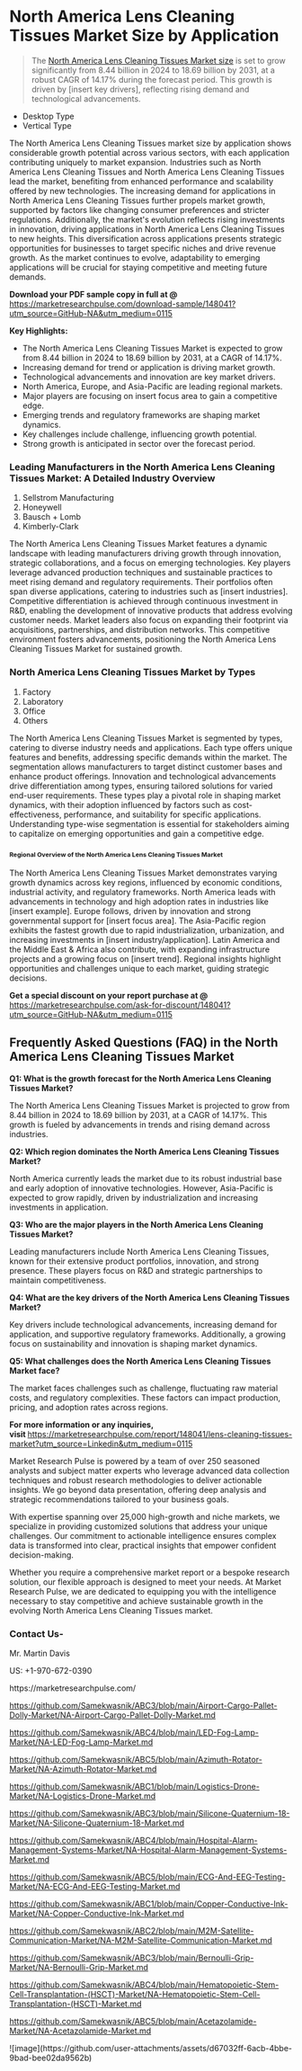 <h1>North America Lens Cleaning Tissues Market&nbsp;Size by Application</h1><blockquote><p>The <a href="https://marketresearchpulse.com/download-sample/148041?utm_source=GitHub-NA&amp;utm_medium=0115">North America Lens Cleaning Tissues Market size</a> is set to grow significantly from 8.44 billion in 2024 to 18.69 billion by 2031, at a robust CAGR of 14.17% during the forecast period. This growth is driven by [insert key drivers], reflecting rising demand and technological advancements.</p></blockquote><ul><li>Desktop Type <li> Vertical Type</li></ul><p>The North America Lens Cleaning Tissues market size by application shows considerable growth potential across various sectors, with each application contributing uniquely to market expansion. Industries such as North America Lens Cleaning Tissues and North America Lens Cleaning Tissues lead the market, benefiting from enhanced performance and scalability offered by new technologies. The increasing demand for applications in North America Lens Cleaning Tissues further propels market growth, supported by factors like changing consumer preferences and stricter regulations. Additionally, the market's evolution reflects rising investments in innovation, driving applications in North America Lens Cleaning Tissues to new heights. This diversification across applications presents strategic opportunities for businesses to target specific niches and drive revenue growth. As the market continues to evolve, adaptability to emerging applications will be crucial for staying competitive and meeting future demands.</p><p><strong>Download your PDF sample copy in full at @ </strong><a href="https://marketresearchpulse.com/download-sample/148041?utm_source=GitHub-NA&amp;utm_medium=0115">https://marketresearchpulse.com/download-sample/148041?utm_source=GitHub-NA&amp;utm_medium=0115</a></p><p><strong>Key Highlights: </strong></p><ul><li>The North America Lens Cleaning Tissues Market is expected to grow from 8.44 billion in 2024 to 18.69 billion by 2031, at a CAGR of 14.17%.</li><li>Increasing demand for trend or application is driving market growth.</li><li>Technological advancements and innovation are key market drivers.</li><li>North America, Europe, and Asia-Pacific are leading regional markets.</li><li>Major players are focusing on insert focus area to gain a competitive edge.</li><li>Emerging trends and regulatory frameworks are shaping market dynamics.</li><li>Key challenges include challenge, influencing growth potential.</li><li>Strong growth is anticipated in sector over the forecast period.</li></ul><h3>Leading Manufacturers in the North America Lens Cleaning Tissues Market: A Detailed Industry Overview</h3><ol><li>Sellstrom Manufacturing</li><li>Honeywell</li><li>Bausch + Lomb</li><li>Kimberly-Clark</li></ol><div class="flex max-w-full flex-col flex-grow"><div class="min-h-8 text-message flex w-full flex-col items-end gap-2 whitespace-normal break-words [.text-message+&amp;]:mt-5" dir="auto" data-message-author-role="assistant" data-message-id="fd8432e4-4910-450d-b182-61b7bfb0a01f" data-message-model-slug="gpt-4o"><div class="flex w-full flex-col gap-1 empty:hidden first:pt-[3px]"><div class="markdown prose w-full break-words dark:prose-invert light"><p>The North America Lens Cleaning Tissues Market features a dynamic landscape with leading manufacturers driving growth through innovation, strategic collaborations, and a focus on emerging technologies. Key players leverage advanced production techniques and sustainable practices to meet rising demand and regulatory requirements. Their portfolios often span diverse applications, catering to industries such as [insert industries]. Competitive differentiation is achieved through continuous investment in R&amp;D, enabling the development of innovative products that address evolving customer needs. Market leaders also focus on expanding their footprint via acquisitions, partnerships, and distribution networks. This competitive environment fosters advancements, positioning the North America Lens Cleaning Tissues Market for sustained growth.</p></div></div></div></div><h3>North America Lens Cleaning Tissues Market by Types</h3><ol><li>Factory <li> Laboratory <li> Office <li> Others</li></ol><div class="flex max-w-full flex-col flex-grow"><div class="min-h-8 text-message flex w-full flex-col items-end gap-2 whitespace-normal break-words [.text-message+&amp;]:mt-5" dir="auto" data-message-author-role="assistant" data-message-id="084470be-0bb7-4664-bddf-5156b4f41249" data-message-model-slug="gpt-4o-mini"><div class="flex w-full flex-col gap-1 empty:hidden first:pt-[3px]"><div class="markdown prose w-full break-words dark:prose-invert light"><p>The North America Lens Cleaning Tissues Market is segmented by types, catering to diverse industry needs and applications. Each type offers unique features and benefits, addressing specific demands within the market. The segmentation allows manufacturers to target distinct customer bases and enhance product offerings. Innovation and technological advancements drive differentiation among types, ensuring tailored solutions for varied end-user requirements. These types play a pivotal role in shaping market dynamics, with their adoption influenced by factors such as cost-effectiveness, performance, and suitability for specific applications. Understanding type-wise segmentation is essential for stakeholders aiming to capitalize on emerging opportunities and gain a competitive edge.</p></div></div></div></div><h3><span style="font-size: 11px;">Regional Overview of the North America Lens Cleaning Tissues Market</span></h3><div class="flex max-w-full flex-col flex-grow"><div class="min-h-8 text-message flex w-full flex-col items-end gap-2 whitespace-normal break-words [.text-message+&amp;]:mt-5" dir="auto" data-message-author-role="assistant" data-message-id="e9038762-ce64-4e30-91c9-9bd413514231" data-message-model-slug="gpt-4o-mini"><div class="flex w-full flex-col gap-1 empty:hidden first:pt-[3px]"><div class="markdown prose w-full break-words dark:prose-invert light"><p>The North America Lens Cleaning Tissues Market demonstrates varying growth dynamics across key regions, influenced by economic conditions, industrial activity, and regulatory frameworks. North America leads with advancements in technology and high adoption rates in industries like [insert example]. Europe follows, driven by innovation and strong governmental support for [insert focus area]. The Asia-Pacific region exhibits the fastest growth due to rapid industrialization, urbanization, and increasing investments in [insert industry/application]. Latin America and the Middle East &amp; Africa also contribute, with expanding infrastructure projects and a growing focus on [insert trend]. Regional insights highlight opportunities and challenges unique to each market, guiding strategic decisions.</p></div></div></div></div><p><strong>Get a special discount on your report purchase at @ </strong><a href="https://marketresearchpulse.com/ask-for-discount/148041?utm_source=GitHub-NA&amp;utm_medium=0115">https://marketresearchpulse.com/ask-for-discount/148041?utm_source=GitHub-NA&amp;utm_medium=0115</a></p><h2>Frequently Asked Questions (FAQ) in the North America Lens Cleaning Tissues Market</h2><p><strong>Q1: What is the growth forecast for the North America Lens Cleaning Tissues Market?</strong></p><p>The North America Lens Cleaning Tissues Market is projected to grow from 8.44 billion in 2024 to 18.69 billion by 2031, at a CAGR of 14.17%. This growth is fueled by advancements in trends and rising demand across industries.</p><p><strong>Q2: Which region dominates the North America Lens Cleaning Tissues Market?</strong></p><p>North America currently leads the market due to its robust industrial base and early adoption of innovative technologies. However, Asia-Pacific is expected to grow rapidly, driven by industrialization and increasing investments in application.</p><p><strong>Q3: Who are the major players in the North America Lens Cleaning Tissues Market?</strong></p><p>Leading manufacturers include North America Lens Cleaning Tissues, known for their extensive product portfolios, innovation, and strong presence. These players focus on R&amp;D and strategic partnerships to maintain competitiveness.</p><p><strong>Q4: What are the key drivers of the North America Lens Cleaning Tissues Market?</strong></p><p>Key drivers include technological advancements, increasing demand for application, and supportive regulatory frameworks. Additionally, a growing focus on sustainability and innovation is shaping market dynamics.</p><p><strong>Q5: What challenges does the North America Lens Cleaning Tissues Market face?</strong></p><p>The market faces challenges such as challenge, fluctuating raw material costs, and regulatory complexities. These factors can impact production, pricing, and adoption rates across regions.</p><p><strong>For more information or any inquiries, visit&nbsp;</strong><a href="https://marketresearchpulse.com/report/148041/lens-cleaning-tissues-market?utm_source=Linkedin&utm_medium=0115">https://marketresearchpulse.com/report/148041/lens-cleaning-tissues-market?utm_source=Linkedin&utm_medium=0115</a></p><p>Market Research Pulse is powered by a team of over 250 seasoned analysts and subject matter experts who leverage advanced data collection techniques and robust research methodologies to deliver actionable insights. We go beyond data presentation, offering deep analysis and strategic recommendations tailored to your business goals.</p><p>With expertise spanning over 25,000 high-growth and niche markets, we specialize in providing customized solutions that address your unique challenges. Our commitment to actionable intelligence ensures complex data is transformed into clear, practical insights that empower confident decision-making.</p><p>Whether you require a comprehensive market report or a bespoke research solution, our flexible approach is designed to meet your needs. At Market Research Pulse, we are dedicated to equipping you with the intelligence necessary to stay competitive and achieve sustainable growth in the evolving North America Lens Cleaning Tissues market.</p><h3><strong>Contact Us-</strong></h3><p>Mr. Martin Davis</p><p>US: +1-970-672-0390</p><p>https://marketresearchpulse.com/</p><p><a href="https://github.com/Samekwasnik/ABC3/blob/main/Airport-Cargo-Pallet-Dolly-Market/NA-Airport-Cargo-Pallet-Dolly-Market.md">https://github.com/Samekwasnik/ABC3/blob/main/Airport-Cargo-Pallet-Dolly-Market/NA-Airport-Cargo-Pallet-Dolly-Market.md</a></p><p><a href="https://github.com/Samekwasnik/ABC4/blob/main/LED-Fog-Lamp-Market/NA-LED-Fog-Lamp-Market.md">https://github.com/Samekwasnik/ABC4/blob/main/LED-Fog-Lamp-Market/NA-LED-Fog-Lamp-Market.md</a></p><p><a href="https://github.com/Samekwasnik/ABC5/blob/main/Azimuth-Rotator-Market/NA-Azimuth-Rotator-Market.md">https://github.com/Samekwasnik/ABC5/blob/main/Azimuth-Rotator-Market/NA-Azimuth-Rotator-Market.md</a></p><p><a href="https://github.com/Samekwasnik/ABC1/blob/main/Logistics-Drone-Market/NA-Logistics-Drone-Market.md">https://github.com/Samekwasnik/ABC1/blob/main/Logistics-Drone-Market/NA-Logistics-Drone-Market.md</a></p><p><a href="https://github.com/Samekwasnik/ABC3/blob/main/Silicone-Quaternium-18-Market/NA-Silicone-Quaternium-18-Market.md">https://github.com/Samekwasnik/ABC3/blob/main/Silicone-Quaternium-18-Market/NA-Silicone-Quaternium-18-Market.md</a></p><p><a href="https://github.com/Samekwasnik/ABC4/blob/main/Hospital-Alarm-Management-Systems-Market/NA-Hospital-Alarm-Management-Systems-Market.md">https://github.com/Samekwasnik/ABC4/blob/main/Hospital-Alarm-Management-Systems-Market/NA-Hospital-Alarm-Management-Systems-Market.md</a></p><p><a href="https://github.com/Samekwasnik/ABC5/blob/main/ECG-And-EEG-Testing-Market/NA-ECG-And-EEG-Testing-Market.md">https://github.com/Samekwasnik/ABC5/blob/main/ECG-And-EEG-Testing-Market/NA-ECG-And-EEG-Testing-Market.md</a></p><p><a href="https://github.com/Samekwasnik/ABC1/blob/main/Copper-Conductive-Ink-Market/NA-Copper-Conductive-Ink-Market.md">https://github.com/Samekwasnik/ABC1/blob/main/Copper-Conductive-Ink-Market/NA-Copper-Conductive-Ink-Market.md</a></p><p><a href="https://github.com/Samekwasnik/ABC2/blob/main/M2M-Satellite-Communication-Market/NA-M2M-Satellite-Communication-Market.md">https://github.com/Samekwasnik/ABC2/blob/main/M2M-Satellite-Communication-Market/NA-M2M-Satellite-Communication-Market.md</a></p><p><a href="https://github.com/Samekwasnik/ABC3/blob/main/Bernoulli-Grip-Market/NA-Bernoulli-Grip-Market.md">https://github.com/Samekwasnik/ABC3/blob/main/Bernoulli-Grip-Market/NA-Bernoulli-Grip-Market.md</a></p><p><a href="https://github.com/Samekwasnik/ABC4/blob/main/Hematopoietic-Stem-Cell-Transplantation-(HSCT)-Market/NA-Hematopoietic-Stem-Cell-Transplantation-(HSCT)-Market.md">https://github.com/Samekwasnik/ABC4/blob/main/Hematopoietic-Stem-Cell-Transplantation-(HSCT)-Market/NA-Hematopoietic-Stem-Cell-Transplantation-(HSCT)-Market.md</a></p><p><a href="https://github.com/Samekwasnik/ABC5/blob/main/Acetazolamide-Market/NA-Acetazolamide-Market.md">https://github.com/Samekwasnik/ABC5/blob/main/Acetazolamide-Market/NA-Acetazolamide-Market.md</a></p>
![image](https://github.com/user-attachments/assets/d67032ff-6acb-4bbe-9bad-bee02da9562b)

